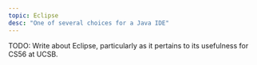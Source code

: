 ```yaml
---
topic: Eclipse
desc: "One of several choices for a Java IDE"
---
```


TODO: Write about Eclipse, particularly as it pertains to its usefulness for CS56 at UCSB.
